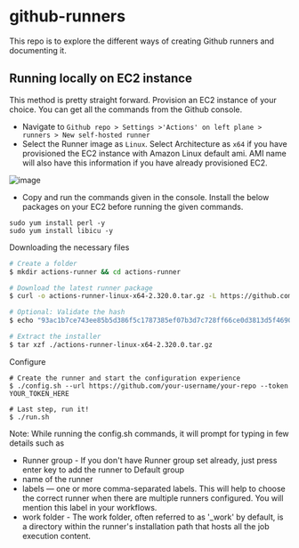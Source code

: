# github-runners

This repo is to explore the different ways of creating Github runners and documenting it. 

## Running locally on EC2 instance
This method is pretty straight forward. Provision an EC2 instance of your choice. You can get all the commands from the Github console.
- Navigate to `Github repo > Settings >'Actions' on left plane > runners > New self-hosted runner`
- Select the Runner image as `Linux`. Select Architecture as `x64` if you have provisioned the EC2 instance with Amazon Linux default ami. AMI name will also have this information if you have already provisioned EC2.
  
![image](https://github.com/user-attachments/assets/06d9698b-b93d-4425-8503-6ca21e7ab0a3)
- Copy and run the commands given in the console.
Install the below packages on your EC2 before running the given commands.
```
sudo yum install perl -y
sudo yum install libicu -y
```

Downloading the necessary files
```sh
# Create a folder
$ mkdir actions-runner && cd actions-runner

# Download the latest runner package
$ curl -o actions-runner-linux-x64-2.320.0.tar.gz -L https://github.com/actions/runner/releases/download/v2.320.0/actions-runner-linux-x64-2.320.0.tar.gz

# Optional: Validate the hash
$ echo "93ac1b7ce743ee85b5d386f5c1787385ef07b3d7c728ff66ce0d3813d5f46900  actions-runner-linux-x64-2.320.0.tar.gz" | shasum -a 256 -c

# Extract the installer
$ tar xzf ./actions-runner-linux-x64-2.320.0.tar.gz
```
Configure
```
# Create the runner and start the configuration experience
$ ./config.sh --url https://github.com/your-username/your-repo --token YOUR_TOKEN_HERE

# Last step, run it!
$ ./run.sh
```
Note: While running the config.sh commands, it will prompt for typing in few details such as 
- Runner group - If you don't have Runner group set already, just press enter key to add the runner to Default group
- name of the runner
- labels — one or more comma-separated labels. This will help to choose the correct runner when there are multiple runners configured. You will mention this label in your workflows.
- work folder - The work folder, often referred to as '_work' by default, is a directory within the runner's installation path that hosts all the job execution content. 


